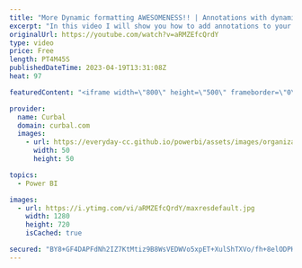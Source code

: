 ```yaml
---
title: "More Dynamic formatting AWESOMENESS!! | Annotations with dynamic formatting"
excerpt: "In this video I will show you how to add annotations to your charts using dynamic formatting :)  More formatting tips:https://youtu.be/ROyVkQ9vTjc  With charticulator: https://www.youtube.com/watch?v=3rr-XbbGT9o&t=169s&ab_channel=Curbal  Join this channel membership to get access to all the recorded"
originalUrl: https://youtube.com/watch?v=aRMZEfcQrdY
type: video
price: Free
length: PT4M45S
publishedDateTime: 2023-04-19T13:31:08Z
heat: 97

featuredContent: "<iframe width=\"800\" height=\"500\" frameborder=\"0\" src=\"https://www.youtube.com/embed/aRMZEfcQrdY\" allow=\"accelerometer; autoplay; encrypted-media; gyroscope; picture-in-picture\" allowfullscreen></iframe>"

provider:
  name: Curbal
  domain: curbal.com
  images:
    - url: https://everyday-cc.github.io/powerbi/assets/images/organizations/curbal.com-50x50.jpg
      width: 50
      height: 50

topics:
  - Power BI

images:
  - url: https://i.ytimg.com/vi/aRMZEfcQrdY/maxresdefault.jpg
    width: 1280
    height: 720
    isCached: true

secured: "BY8+GF4DAPFdNh2IZ7KtMtiz9B8WsVEDWVo5xpET+XulShTXVo/fh+8elODPH6BFZJXxf5t0jXoaxYLTtQlBWsfpRxcEbhlfPX+l05R34Yi1eXZ2qmrqapI23ztgrBR+sLmruFAsb1F/rC3Ku9DkVQEU5MZR29ysziW10Omv2Zw//krZ/4ujyZY6an1u1JFU/NEiwR+deVDdRwHVfnIFW1nPyChfu1wt/Av83g6QJbBYt/OHeZ8RP02a/mMuyzRDe46yh9ObL4YRIcwYNZVyOEOTBYmmVH7ON6Z+iuHziT8d4mfmrVVpFYpx0oKoHT/kQ8MXJc+jW/HhpiGtnGt9jl5L1NkYBcTfTqkFdNOsS/ZlgkMStiHb9srgctiCXYvzeKrKKLnGPS3T0Ab+w0mIj/FnJigeKOOrxXR81BjpNjI=;e518F1SjlN4Zd2w6shPvag=="
---
```


